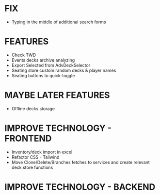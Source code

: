 # FIX
- Typing in the middle of additional search forms

# FEATURES
- Check TWD
- Events decks archive analyzing
- Export Selected from AdvDeckSelector
- Seating store custom random decks & player names
- Seating buttons to quick-toggle

# MAYBE LATER FEATURES
- Offline decks storage

# IMPROVE TECHNOLOGY - FRONTEND
- Inventory/deck import in excel
- Refactor CSS - Tailwind
- Move Clone/Delete/Branches fetches to services and create relevant deck store functions

# IMPROVE TECHNOLOGY - BACKEND
